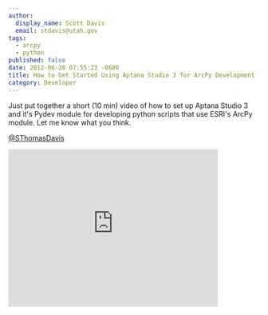 ```yaml
---
author:
  display_name: Scott Davis
  email: stdavis@utah.gov
tags:
  - arcpy
  - python
published: false
date: 2012-06-28 07:55:23 -0600
title: How to Get Started Using Aptana Studio 3 for ArcPy Development (Screencast)
category: Developer
---
```


<p>Just put together a short (10 min) video of how to set up Aptana Studio 3 and it's Pydev module for developing python scripts that use ESRI's ArcPy module. Let me know what you think.</p>
<p><a href="https://twitter.com/SThomasDavis" target="_blank" rel="noopener">@SThomasDavis</a></p>
<p><iframe src="https://www.youtube.com/embed/72AGGd6-rp8" frameborder="0" width="420" height="315"></iframe></p>
